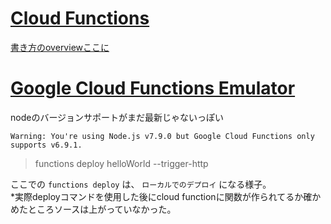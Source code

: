 # [Cloud Functions](https://cloud.google.com/functions/)
[書き方のoverviewここに](https://cloud.google.com/functions/docs/writing/)


# [Google Cloud Functions Emulator](https://github.com/GoogleCloudPlatform/cloud-functions-emulator)

nodeのバージョンサポートがまだ最新じゃないっぽい
```
Warning: You're using Node.js v7.9.0 but Google Cloud Functions only supports v6.9.1.
```
>  functions deploy helloWorld --trigger-http

ここでの `functions deploy` は、 `ローカルでのデプロイ` になる様子。  
*実際deployコマンドを使用した後にcloud functionに関数が作られてるか確かめたところソースは上がっていなかった。
